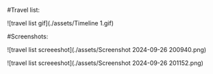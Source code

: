 #Travel list:

![travel list gif](./assets/Timeline 1.gif)

#Screenshots:

![travel list screeeshot](./assets/Screenshot 2024-09-26 200940.png)

![travel list screeeshot](./assets/Screenshot 2024-09-26 201152.png)
